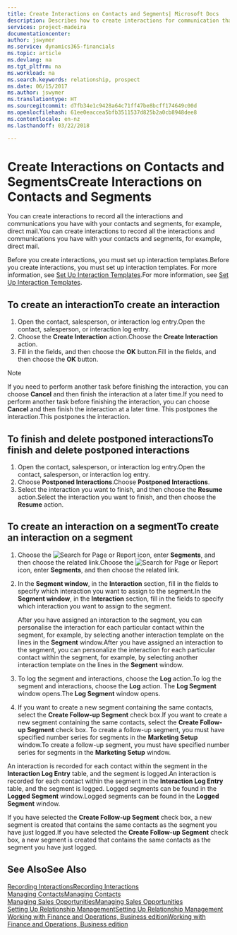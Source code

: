 ```yaml
---
title: Create Interactions on Contacts and Segments| Microsoft Docs
description: Describes how to create interactions for communication that you have with your contacts and segments in Finance and Operations, Business edition, for example, direct mail.
services: project-madeira
documentationcenter: 
author: jswymer
ms.service: dynamics365-financials
ms.topic: article
ms.devlang: na
ms.tgt_pltfrm: na
ms.workload: na
ms.search.keywords: relationship, prospect
ms.date: 06/15/2017
ms.author: jswymer
ms.translationtype: HT
ms.sourcegitcommit: d7fb34e1c9428a64c71ff47be8bcff174649c00d
ms.openlocfilehash: 61ee0eaccea5bfb3511537d825b2a0cb8948dee8
ms.contentlocale: en-nz
ms.lasthandoff: 03/22/2018

---
```

# <a name="create-interactions-on-contacts-and-segments"></a><span data-ttu-id="e738a-103">Create Interactions on Contacts and Segments</span><span class="sxs-lookup"><span data-stu-id="e738a-103">Create Interactions on Contacts and Segments</span></span>
<span data-ttu-id="e738a-104">You can create interactions to record all the interactions and communications you have with your contacts and segments, for example, direct mail.</span><span class="sxs-lookup"><span data-stu-id="e738a-104">You can create interactions to record all the interactions and communications you have with your contacts and segments, for example, direct mail.</span></span>

<span data-ttu-id="e738a-105">Before you create interactions, you must set up interaction templates.</span><span class="sxs-lookup"><span data-stu-id="e738a-105">Before you create interactions, you must set up interaction templates.</span></span> <span data-ttu-id="e738a-106">For more information, see  [Set Up Interaction Templates](marketing-interactions.md).</span><span class="sxs-lookup"><span data-stu-id="e738a-106">For more information, see  [Set Up Interaction Templates](marketing-interactions.md).</span></span>

## <a name="to-create-an-interaction"></a><span data-ttu-id="e738a-107">To create an interaction</span><span class="sxs-lookup"><span data-stu-id="e738a-107">To create an interaction</span></span>
1. <span data-ttu-id="e738a-108">Open the contact, salesperson, or interaction log entry.</span><span class="sxs-lookup"><span data-stu-id="e738a-108">Open the contact, salesperson, or interaction log entry.</span></span>
2. <span data-ttu-id="e738a-109">Choose the **Create Interaction** action.</span><span class="sxs-lookup"><span data-stu-id="e738a-109">Choose the **Create Interaction** action.</span></span>
3. <span data-ttu-id="e738a-110">Fill in the fields, and then choose the **OK** button.</span><span class="sxs-lookup"><span data-stu-id="e738a-110">Fill in the fields, and then choose the **OK** button.</span></span>

> [!NOTE]  
>   <span data-ttu-id="e738a-111">If you need to perform another task before finishing the interaction, you can choose **Cancel** and then finish the interaction at a later time.</span><span class="sxs-lookup"><span data-stu-id="e738a-111">If you need to perform another task before finishing the interaction, you can choose **Cancel** and then finish the interaction at a later time.</span></span> <span data-ttu-id="e738a-112">This postpones the interaction.</span><span class="sxs-lookup"><span data-stu-id="e738a-112">This postpones the interaction.</span></span>

## <a name="to-finish-and-delete-postponed-interactions"></a><span data-ttu-id="e738a-113">To finish and delete postponed interactions</span><span class="sxs-lookup"><span data-stu-id="e738a-113">To finish and delete postponed interactions</span></span>
1. <span data-ttu-id="e738a-114">Open the contact, salesperson, or interaction log entry.</span><span class="sxs-lookup"><span data-stu-id="e738a-114">Open the contact, salesperson, or interaction log entry.</span></span>
2. <span data-ttu-id="e738a-115">Choose **Postponed Interactions**.</span><span class="sxs-lookup"><span data-stu-id="e738a-115">Choose **Postponed Interactions**.</span></span>
3. <span data-ttu-id="e738a-116">Select the interaction you want to finish, and then choose the **Resume** action.</span><span class="sxs-lookup"><span data-stu-id="e738a-116">Select the interaction you want to finish, and then choose the **Resume** action.</span></span>

## <a name="to-create-an-interaction-on-a-segment"></a><span data-ttu-id="e738a-117">To create an interaction on a segment</span><span class="sxs-lookup"><span data-stu-id="e738a-117">To create an interaction on a segment</span></span>
1. <span data-ttu-id="e738a-118">Choose the ![Search for Page or Report](media/ui-search/search_small.png "Search for Page or Report icon") icon, enter **Segments**, and then choose the related link.</span><span class="sxs-lookup"><span data-stu-id="e738a-118">Choose the ![Search for Page or Report](media/ui-search/search_small.png "Search for Page or Report icon") icon, enter **Segments**, and then choose the related link.</span></span>
2. <span data-ttu-id="e738a-119">In the **Segment window**, in the **Interaction** section, fill in the fields to specify which interaction you want to assign to the segment.</span><span class="sxs-lookup"><span data-stu-id="e738a-119">In the **Segment window**, in the **Interaction** section, fill in the fields to specify which interaction you want to assign to the segment.</span></span>

    <span data-ttu-id="e738a-120">After you have assigned an interaction to the segment, you can personalise the interaction for each particular contact within the segment, for example, by selecting another interaction template on the lines in the **Segment** window.</span><span class="sxs-lookup"><span data-stu-id="e738a-120">After you have assigned an interaction to the segment, you can personalize the interaction for each particular contact within the segment, for example, by selecting another interaction template on the lines in the **Segment** window.</span></span>  
3. <span data-ttu-id="e738a-121">To log the segment and interactions, choose the **Log** action.</span><span class="sxs-lookup"><span data-stu-id="e738a-121">To log the segment and interactions, choose the **Log** action.</span></span> <span data-ttu-id="e738a-122">The **Log Segment** window opens.</span><span class="sxs-lookup"><span data-stu-id="e738a-122">The **Log Segment** window opens.</span></span>
4. <span data-ttu-id="e738a-123">If you want to create a new segment containing the same contacts, select the **Create Follow-up Segment** check box.</span><span class="sxs-lookup"><span data-stu-id="e738a-123">If you want to create a new segment containing the same contacts, select the **Create Follow-up Segment** check box.</span></span> <span data-ttu-id="e738a-124">To create a follow-up segment, you must have specified number series for segments in the **Marketing Setup** window.</span><span class="sxs-lookup"><span data-stu-id="e738a-124">To create a follow-up segment, you must have specified number series for segments in the **Marketing Setup** window.</span></span>

<span data-ttu-id="e738a-125">An interaction is recorded for each contact within the segment in the **Interaction Log Entry** table, and the segment is logged.</span><span class="sxs-lookup"><span data-stu-id="e738a-125">An interaction is recorded for each contact within the segment in the **Interaction Log Entry** table, and the segment is logged.</span></span> <span data-ttu-id="e738a-126">Logged segments can be found in the **Logged Segment** window.</span><span class="sxs-lookup"><span data-stu-id="e738a-126">Logged segments can be found in the **Logged Segment** window.</span></span>

<span data-ttu-id="e738a-127">If you have selected the **Create Follow-up Segment** check box, a new segment is created that contains the same contacts as the segment you have just logged.</span><span class="sxs-lookup"><span data-stu-id="e738a-127">If you have selected the **Create Follow-up Segment** check box, a new segment is created that contains the same contacts as the segment you have just logged.</span></span>

## <a name="see-also"></a><span data-ttu-id="e738a-128">See Also</span><span class="sxs-lookup"><span data-stu-id="e738a-128">See Also</span></span>
[<span data-ttu-id="e738a-129">Recording Interactions</span><span class="sxs-lookup"><span data-stu-id="e738a-129">Recording Interactions</span></span>](marketing-interactions.md)  
[<span data-ttu-id="e738a-130">Managing Contacts</span><span class="sxs-lookup"><span data-stu-id="e738a-130">Managing Contacts</span></span>](marketing-contacts.md)  
[<span data-ttu-id="e738a-131">Managing Sales Opportunities</span><span class="sxs-lookup"><span data-stu-id="e738a-131">Managing Sales Opportunities</span></span>](marketing-manage-sales-opportunities.md)  
[<span data-ttu-id="e738a-132">Setting Up Relationship Management</span><span class="sxs-lookup"><span data-stu-id="e738a-132">Setting Up Relationship Management</span></span>](marketing-setup-marketing.md)  
[<span data-ttu-id="e738a-133">Working with Finance and Operations, Business edition</span><span class="sxs-lookup"><span data-stu-id="e738a-133">Working with Finance and Operations, Business edition</span></span>](ui-work-product.md)

